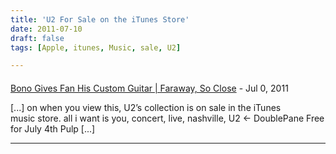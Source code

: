 ```yaml
---
title: 'U2 For Sale on the iTunes Store'
date: 2011-07-10
draft: false
tags: [Apple, itunes, Music, sale, U2]

---
```



#### 
[Bono Gives Fan His Custom Guitar | Faraway, So Close](https://chrisenns.com/2011/07/04/bono-gives-fan-his-custom-guitar/ "") - <time datetime="2011-07-10 14:29:29">Jul 0, 2011</time>

\[...\] on when you view this, U2’s col­lec­tion is on sale in the iTunes music store. all i want is you, concert, live, nashville, U2 ← DoublePane Free for July 4th Pulp \[...\]
<hr />
